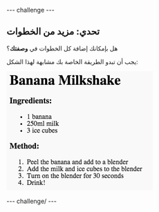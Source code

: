 \--- challenge \---

## تحدي: مزيد من الخطوات

هل بإمكانك إضافة كل الخطوات في **وصفتك**؟

يجب أن تبدو الطريقة الخاصة بك مشابهة لهذا الشكل:

![لقطة الشاشة](images/recipe-more-method.png)

\--- challenge/ \---